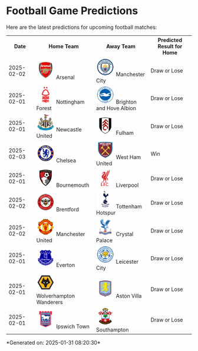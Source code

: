 # Football Game Predictions

Here are the latest predictions for upcoming football matches:

<table>
  <tr>
    <th>Date</th>
    <th>Home Team</th>
    <th>Away Team</th>
    <th>Predicted Result for Home</th>
  </tr>
  <tr>
    <td>2025-02-02</td>
    <td><img src='logos/Arsenal.svg' alt='Arsenal' width='50'> Arsenal</td>
    <td><img src='logos/ManchesterCity.svg' alt='Manchester City' width='50'> Manchester City</td>
    <td>Draw or Lose</td>
  </tr>
  <tr>
    <td>2025-02-01</td>
    <td><img src='logos/NottinghamForest.svg' alt='Nottingham Forest' width='50'> Nottingham Forest</td>
    <td><img src='logos/BrightonHoveAlbion.svg' alt='Brighton and Hove Albion' width='50'> Brighton and Hove Albion</td>
    <td>Draw or Lose</td>
  </tr>
  <tr>
    <td>2025-02-01</td>
    <td><img src='logos/NewcastleUnited.svg' alt='Newcastle United' width='50'> Newcastle United</td>
    <td><img src='logos/Fulham.svg' alt='Fulham' width='50'> Fulham</td>
    <td>Draw or Lose</td>
  </tr>
  <tr>
    <td>2025-02-03</td>
    <td><img src='logos/Chelsea.svg' alt='Chelsea' width='50'> Chelsea</td>
    <td><img src='logos/WestHamUnited.svg' alt='West Ham United' width='50'> West Ham United</td>
    <td>Win</td>
  </tr>
  <tr>
    <td>2025-02-01</td>
    <td><img src='logos/Bournemouth.svg' alt='Bournemouth' width='50'> Bournemouth</td>
    <td><img src='logos/Liverpool.svg' alt='Liverpool' width='50'> Liverpool</td>
    <td>Draw or Lose</td>
  </tr>
  <tr>
    <td>2025-02-02</td>
    <td><img src='logos/Brentford.svg' alt='Brentford' width='50'> Brentford</td>
    <td><img src='logos/TottenhamHotspur.svg' alt='Tottenham Hotspur' width='50'> Tottenham Hotspur</td>
    <td>Draw or Lose</td>
  </tr>
  <tr>
    <td>2025-02-02</td>
    <td><img src='logos/ManchesterUnited.svg' alt='Manchester United' width='50'> Manchester United</td>
    <td><img src='logos/CrystalPalace.svg' alt='Crystal Palace' width='50'> Crystal Palace</td>
    <td>Draw or Lose</td>
  </tr>
  <tr>
    <td>2025-02-01</td>
    <td><img src='logos/Everton.svg' alt='Everton' width='50'> Everton</td>
    <td><img src='logos/LeicesterCity.svg' alt='Leicester City' width='50'> Leicester City</td>
    <td>Draw or Lose</td>
  </tr>
  <tr>
    <td>2025-02-01</td>
    <td><img src='logos/WolverhamptonWanderers.svg' alt='Wolverhampton Wanderers' width='50'> Wolverhampton Wanderers</td>
    <td><img src='logos/AstonVilla.svg' alt='Aston Villa' width='50'> Aston Villa</td>
    <td>Draw or Lose</td>
  </tr>
  <tr>
    <td>2025-02-01</td>
    <td><img src='logos/IpswichTown.svg' alt='Ipswich Town' width='50'> Ipswich Town</td>
    <td><img src='logos/Southampton.svg' alt='Southampton' width='50'> Southampton</td>
    <td>Draw or Lose</td>
  </tr>
</table>
*Generated on: 2025-01-31 08:20:30*

